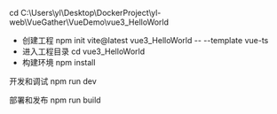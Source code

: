 
 
cd C:\Users\yl\Desktop\DockerProject\yl-web\VueGather\VueDemo\vue3_HelloWorld
* 创建工程
npm init vite@latest vue3_HelloWorld -- --template vue-ts
* 进入工程目录
cd vue3_HelloWorld
* 构建环境
npm install

 

开发和调试
npm run dev
 

部署和发布
npm run build



